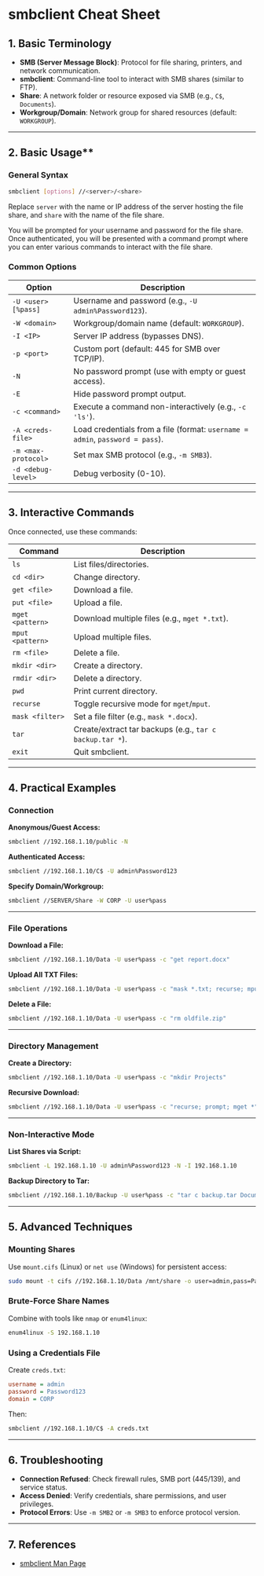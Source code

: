 # smbclient Cheat Sheet  

## **1. Basic Terminology**  
- **SMB (Server Message Block)**: Protocol for file sharing, printers, and network communication.  
- **smbclient**: Command-line tool to interact with SMB shares (similar to FTP).  
- **Share**: A network folder or resource exposed via SMB (e.g., `C$`, `Documents`).  
- **Workgroup/Domain**: Network group for shared resources (default: `WORKGROUP`).  

---

## 2. Basic Usage**  

### General Syntax  
```bash  
smbclient [options] //<server>/<share>  
```  
Replace `server` with the name or IP address of the server hosting the file share, and `share` with the name of the file share.

You will be prompted for your username and password for the file share. Once authenticated, you will be presented with a command prompt where you can enter various commands to interact with the file share.
### Common Options  
| **Option**          | **Description**                                                                 |  
|---------------------|---------------------------------------------------------------------------------|  
| `-U <user>[%pass]`  | Username and password (e.g., `-U admin%Password123`).                           |  
| `-W <domain>`       | Workgroup/domain name (default: `WORKGROUP`).                                   |  
| `-I <IP>`           | Server IP address (bypasses DNS).                                               |  
| `-p <port>`         | Custom port (default: 445 for SMB over TCP/IP).                                 |  
| `-N`                | No password prompt (use with empty or guest access).                            |  
| `-E`                | Hide password prompt output.                                                    |  
| `-c <command>`      | Execute a command non-interactively (e.g., `-c 'ls'`).                          |  
| `-A <creds-file>`   | Load credentials from a file (format: `username = admin`, `password = pass`).   |  
| `-m <max-protocol>` | Set max SMB protocol (e.g., `-m SMB3`).                                         |  
| `-d <debug-level>`  | Debug verbosity (0-10).                                                         |  

---

## **3. Interactive Commands**  

Once connected, use these commands:

|**Command**|**Description**|
|---|---|
|`ls`|List files/directories.|
|`cd <dir>`|Change directory.|
|`get <file>`|Download a file.|
|`put <file>`|Upload a file.|
|`mget <pattern>`|Download multiple files (e.g., `mget *.txt`).|
|`mput <pattern>`|Upload multiple files.|
|`rm <file>`|Delete a file.|
|`mkdir <dir>`|Create a directory.|
|`rmdir <dir>`|Delete a directory.|
|`pwd`|Print current directory.|
|`recurse`|Toggle recursive mode for `mget`/`mput`.|
|`mask <filter>`|Set a file filter (e.g., `mask *.docx`).|
|`tar`|Create/extract tar backups (e.g., `tar c backup.tar *`).|
|`exit`|Quit smbclient.|

---

## **4. Practical Examples**  

### **Connection**  
**Anonymous/Guest Access:**  
```bash  
smbclient //192.168.1.10/public -N  
```  

**Authenticated Access:**  
```bash  
smbclient //192.168.1.10/C$ -U admin%Password123  
```  

**Specify Domain/Workgroup:**  
```bash  
smbclient //SERVER/Share -W CORP -U user%pass  
```  

---

### **File Operations**  
**Download a File:**  
```bash  
smbclient //192.168.1.10/Data -U user%pass -c "get report.docx"  
```  

**Upload All TXT Files:**  
```bash  
smbclient //192.168.1.10/Data -U user%pass -c "mask *.txt; recurse; mput *.txt"  
```  

**Delete a File:**  
```bash  
smbclient //192.168.1.10/Data -U user%pass -c "rm oldfile.zip"  
```  

---

### **Directory Management**  
**Create a Directory:**  
```bash  
smbclient //192.168.1.10/Data -U user%pass -c "mkdir Projects"  
```  

**Recursive Download:**  
```bash  
smbclient //192.168.1.10/Data -U user%pass -c "recurse; prompt; mget *"  
```  

---

### **Non-Interactive Mode**  
**List Shares via Script:**  
```bash  
smbclient -L 192.168.1.10 -U admin%Password123 -N -I 192.168.1.10  
```  

**Backup Directory to Tar:**  
```bash  
smbclient //192.168.1.10/Backup -U user%pass -c "tar c backup.tar Documents"  
```  

---

## **5. Advanced Techniques**  

### **Mounting Shares**  
Use `mount.cifs` (Linux) or `net use` (Windows) for persistent access:  
```bash  
sudo mount -t cifs //192.168.1.10/Data /mnt/share -o user=admin,pass=Password123  
```  

### **Brute-Force Share Names**  
Combine with tools like `nmap` or `enum4linux`:  
```bash  
enum4linux -S 192.168.1.10  
```  

### **Using a Credentials File**  
Create `creds.txt`:  
```ini  
username = admin  
password = Password123  
domain = CORP  
```  
Then:  
```bash  
smbclient //192.168.1.10/C$ -A creds.txt  
```  

---

## **6. Troubleshooting**  

- **Connection Refused**: Check firewall rules, SMB port (445/139), and service status.  
- **Access Denied**: Verify credentials, share permissions, and user privileges.  
- **Protocol Errors**: Use `-m SMB2` or `-m SMB3` to enforce protocol version.  

---

## **7. References**  
- [smbclient Man Page](https://www.samba.org/samba/docs/current/man-html/smbclient.1.html)  
